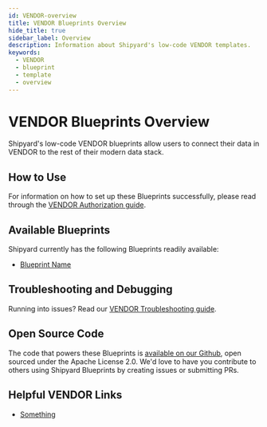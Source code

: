 ```yaml
---
id: VENDOR-overview
title: VENDOR Blueprints Overview
hide_title: true
sidebar_label: Overview
description: Information about Shipyard's low-code VENDOR templates.
keywords:
  - VENDOR
  - blueprint
  - template
  - overview
---
```


# VENDOR Blueprints Overview

Shipyard's low-code VENDOR blueprints allow users to connect their data in VENDOR to the rest of their modern data stack.

## How to Use
For information on how to set up these Blueprints successfully, please read through the [VENDOR Authorization guide](VENDOR-authorization.md).

## Available Blueprints
Shipyard currently has the following Blueprints readily available:
- [Blueprint Name](VENDOR-FUNCTION)

## Troubleshooting and Debugging
Running into issues? Read our [VENDOR Troubleshooting guide](VENDOR-troubleshooting).

## Open Source Code
The code that powers these Blueprints is [available on our Github](https://github.com/shipyardapp/VENDOR-blueprints), open sourced under the Apache License 2.0. We'd love to have you contribute to others using Shipyard Blueprints by creating issues or submitting PRs.

## Helpful VENDOR Links
- [Something](https://externallink.com)  